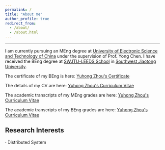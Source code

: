 ```yaml
---
permalink: /
title: "About me"
author_profile: true
redirect_from: 
  - /about/
  - /about.html
---
```


------
I am currently pursuing an MEng degree at [University of Electronic Science and Technology of China](https://www.uestc.edu.cn/) under the supervision of Prof. Yong Chen. I have received the BEng degree at [SWJTU-LEEDS School](https://leeds.swjtu.edu.cn/) in [Southwest Jiaotong University](https://www.swjtu.edu.cn/).

The certificate of my BEng is here: [Yuhong Zhou's Certificate](.../assets/YuhongZhou_Certificate.pdf)

The details of my CV are here: [Yuhong Zhou's Curriculum Vitae](.../assets/YuhongZhou_CV.pdf)

The academic transcripts of my MEng grades are here: [Yuhong Zhou's Curriculum Vitae](.../assets/YuhongZhou_MEng_Grades.pdf)

The academic transcripts of my BEng grades are here: [Yuhong Zhou's Curriculum Vitae](.../assets/YuhongZhou_MEng_Grades.pdf)

Research Interests
------
· Distributed System
